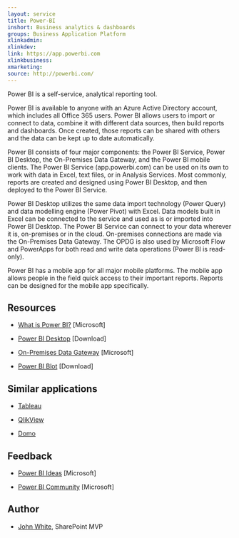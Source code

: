 ```yaml
---
layout: service
title: Power-BI
inshort: Business analytics & dashboards
groups: Business Application Platform
xlinkadmin: 
xlinkdev: 
link: https://app.powerbi.com
xlinkbusiness: 
xmarketing: 
source: http://powerbi.com/
---
```

Power BI is a self-service, analytical reporting tool.

Power BI is available to anyone with an Azure Active Directory account, which includes all Office 365 users. Power BI allows users to import or connect to data, combine it with different data sources, then build reports and dashboards. Once created, those reports can be shared with others and the data can be kept up to date automatically.  

Power BI consists of four major components: the Power BI Service, Power BI Desktop, the On-Premises Data Gateway, and the Power BI mobile clients. The Power BI Service (app.powerbi.com) can be used on its own to work with data in Excel, text files, or in Analysis Services. Most commonly, reports are created and designed using Power BI Desktop, and then deployed to the Power BI Service. 

Power BI Desktop utilizes the same data import technology (Power Query) and data modelling engine (Power Pivot) with Excel. Data models built in Excel can be connected to the service and used as is or imported into Power BI Desktop. 
The Power BI Service can connect to your data wherever it is, on-premises or in the cloud. On-premises connections are made via the On-Premises Data Gateway. The OPDG is also used by Microsoft Flow and PowerApps for both read and write data operations (Power BI is read-only). 

Power BI has a mobile app for all major mobile platforms. The mobile app allows people in the field quick access to their important reports. Reports can be designed for the mobile app specifically.


Resources
---------

-   [What is Power BI?](https://powerbi.microsoft.com/en-us/)
    \[Microsoft\]

-   [Power BI Desktop](https://powerbi.microsoft.com/en-us/desktop/)
    \[Download\]

-   [On-Premises Data Gateway](https://docs.microsoft.com/en-us/power-bi/service-gateway-onprem)
    \[Microsoft\]

-   [Power BI Blot](https://powerbi.microsoft.com/en-us/blog/)
    \[Download\]

Similar applications
--------------------

-   [Tableau](https://www.tableau.com/)

-   [QlikView](http://global.qlik.com/)

-   [Domo](https://www.domo.com/)

Feedback
---------

-   [Power BI Ideas](https://ideas.powerbi.com/forums/265200-power-bi-ideas)
    \[Microsoft\]
    
-   [Power BI Community](http://community.powerbi.com/)
    \[Microsoft\]

Author
---------

-   [John White](https://twitter.com/diverdown1964), SharePoint MVP